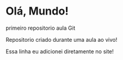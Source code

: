 # Olá, Mundo!
primeiro repositorio aula Git

Repositorio criado durante uma aula ao vivo!

Essa linha eu adicionei diretamente no site!
